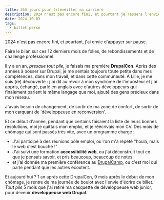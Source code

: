 ```yaml
---
title: 365 jours pour (r)éveiller ma carrière
description: 2024 n'est pas encore fini, et pourtant je ressens l'envie de faire un bilan, faire pause sur ces 12 derniers mois de folies, de rebondissements et de challenge professionnel.
date: 2024-10-03
tags:
  - billet perso
---
```


2024 n'est pas encore fini, et pourtant, j'ai envie d'appuyer sur pause.

Faire le bilan sur ces 12 derniers mois de folies, de rebondissements et de challenge professionnel.

Il y a un an, _presque tout pile_, je faisais ma première **DrupalCon**. Après des années à bosser sur Drupal, je me sentais toujours toute petite dans mes compétences, dans mon travail, et dans cette communauté. À Lille, je me suis (re) découverte : j'ai dit au revoir à mon syndrome de l'imposteur et j'ai appris, échangé, parlé en anglais avec d'autres développeurs qui finalement parlent le même langage que moi, ajouté des gens précieux dans mon réseau.

J'avais besoin de changement, de sortir de ma zone de confort, de sortir de mon carquant de 'développeuse en reconversion'.

Et ce début d'année, pendant que certains faisaient la liste de leurs bonnes résolutions, moi je quittais mon emploi, et je réécrivais mon CV. Des mois de chômage qui sont passés très vite, avec un programme chargé : 

- J'ai participé à des réunions pôle emploi, où l'on m'a répété "houla, mais le web c'est bouché !"
- J'ai suivi une formation **accessibilité web**, ou j'ai déconstruit tout ce que je pensais savoir, et pris beaucoup, beaucoup de notes.
- et j'ai donnée ma première conférence au [DrupalCamp](https://rennes2024.drupalcamp.fr/), ou c'est moi qui parle pendant que les autres écoutent. 

Et aujourd'hui ? 1 an après cette DrupalCon, 9 mois après le début de mon chômage, je rentre de ma journée de boulot avec l'envie d'écrire ce billet.
_Tout pile_ 5 mois que j'ai retiré ma casquette de développeuse web junior, pour devenir **développeuse web Drupal**. 
